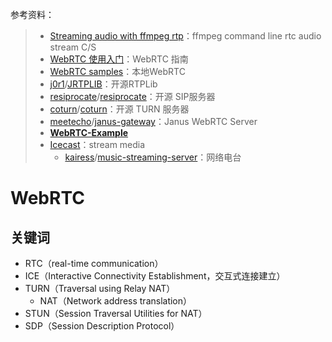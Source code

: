参考资料： 

> - [Streaming audio with ffmpeg rtp](https://www.youtube.com/watch?v=DmPlSqt_3Ww)：ffmpeg command line rtc audio stream C/S
> - [WebRTC 使用入门](https://webrtc.org/getting-started/overview?hl=zh-cn)：WebRTC 指南
> - [WebRTC samples](https://webrtc.github.io/samples/)：本地WebRTC
> - [j0r1](https://github.com/j0r1)/[JRTPLIB](https://github.com/j0r1/JRTPLIB)：开源RTPLib
> - [resiprocate](https://github.com/resiprocate)/[resiprocate](https://github.com/resiprocate/resiprocate)：开源 SIP服务器
> - [coturn](https://github.com/coturn)/[coturn](https://github.com/coturn/coturn)：开源 TURN 服务器
> - [meetecho](https://github.com/meetecho)/[janus-gateway](https://github.com/meetecho/janus-gateway)：Janus WebRTC Server
> - **[WebRTC-Example](https://github.com/shanet/WebRTC-Example)**
> - [Icecast](https://wiki.archlinux.org/title/Icecast)：stream media
>   - [kairess](https://github.com/kairess)/[music-streaming-server](https://github.com/kairess/music-streaming-server)：网络电台

# WebRTC

## 关键词

- RTC（real-time communication）
- ICE（Interactive Connectivity Establishment，交互式连接建立）
- TURN（Traversal using Relay NAT）
  - NAT（Network address translation）
- STUN（Session Traversal Utilities for NAT）
- SDP（Session Description Protocol）

